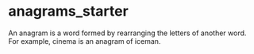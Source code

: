 # anagrams_starter
An anagram is a word formed by rearranging the letters of another word. For example, cinema is an anagram of iceman.
